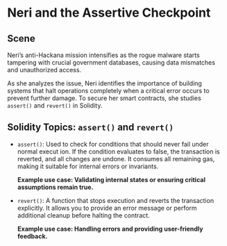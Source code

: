 # Neri and the Assertive Checkpoint

## Scene

Neri’s anti-Hackana mission intensifies as the rogue malware starts tampering with crucial government databases, causing data mismatches and unauthorized access.

As she analyzes the issue, Neri identifies the importance of building systems that halt operations completely when a critical error occurs to prevent further damage. To secure her smart contracts, she studies `assert()` and `revert()` in Solidity.

## Solidity Topics: `assert()` and `revert()`

- `assert()`: Used to check for conditions that should never fail under normal execut ion. If the condition evaluates to false, the transaction is reverted, and all changes are undone. It consumes all remaining gas, making it suitable for internal errors or invariants.

  **Example use case: Validating internal states or ensuring critical assumptions remain true.**

- `revert()`: A function that stops execution and reverts the transaction explicitly. It allows you to provide an error message or perform additional cleanup before halting the contract.

  **Example use case: Handling errors and providing user-friendly feedback.**
